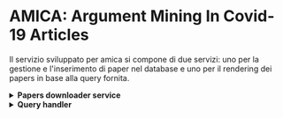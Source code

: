 # AMICA: Argument Mining In Covid-19 Articles

Il servizio sviluppato per amica si compone di due servizi: uno per la gestione e l'inserimento di paper nel database e uno per il rendering dei papers in base alla query fornita. 

<details>
<summary><b>Papers downloader service</b></summary>

## Papers downloader service 

Questo servizio è mirato all'estrazione, labelling con margot e inserimento di papers e pre-prints sul covid in un database mongoDb. 
La pipeline di lavoro è definita nel file ```main.py``` dove vengono richiamate le diverse fasi della stessa attraverso gli opportuni moduli definiti nella cartella services.

#### Fase 1: Connessione al database 

La prima operazione eseguita dal servizio è la connessione al database specificato in fase di run del programma, il database contiene la collection papers, formata dai paper formattati come definito nel file ```models/Paper.py```

#### Fase 2: Download dei papers 

La seconda fase consiste nello scaricare i papers rilevanti al covid dalle varie fonti tramite chiamate http ai server specifici. 
Tutti i moduli per scaricare i dati sono definiti nella cartella ```services/paperDownloaders```. 
I risultati vengono filtrati, mandando alla fase successiva solo i paper non presenti nel database. 

#### Fase 3: Processing con Grobid

I papers rimanenti vengono processati da grobid, tool per estrarre testo da un pdf. 
Il modulo che implementa il servizio è ```services/textExtractor/TextPdfExtractor.py```.

#### Fase 4: Labelling con margot 

Il testo estratto nella fase precedente viene processato da margot, come definito nel file ```services/margot/MargotClient.py```. 
L'output di margot viene salvato nel formato definito da ```models/MargotSentence.py``` per ogni frase analizzata. 

#### Fase 5: Inserimento nel db 

Alla fine del processo ogni nuovo paper analizzato viene inserito nel database. 

#### Come lanciare il programma 

```python3 main.py --margot "path della cartella con gli eseguibili di margot" --workingDir "cartella di output dei file di margot" --dbName "nome del database" --dbHost "host del database"```

</details>
<details>
<summary><b>Query handler</b></summary>

## Query handler

Questo tool è mirato alla costruzione della risposta alla query inserita nel servizio <b>amica</b>.
Il programma prende in input la query e gli estremi di un database da cui prendere gli articoli. 

### Processing della query

La query viene divisa in parole singole, creando una lista di keywords k. 

### Ranking degli articoli 

La funzione di ranking è definita nel file ```utils/margotSentences/sorting.py```
Gli articoli vengono ordinati in base ad uno score, assegnato ad ogni paper p, ottenuto dalla moltiplicazione di due fattori:
1. Correspondance score: <a href="https://www.codecogs.com/eqnedit.php?latex=\bg_white&space;\frac{1}{len(p)}\sum_{i=1}^{len(p)}{\sum_{j=1}^{len(k)}&space;\frac{corr(k_j,&space;p_i)}{len(k)}}" target="_blank"><img src="https://latex.codecogs.com/gif.latex?\bg_white&space;\frac{1}{len(p)}\sum_{i=1}^{len(p)}{\sum_{j=1}^{len(k)}&space;\frac{corr(k_j,&space;p_i)}{len(k)}}" title="\frac{1}{len(p)}\sum_{i=1}^{len(p)}{\sum_{j=1}^{len(k)} \frac{corr(k_j, p_i)}{len(k)}}" /></a>.<br>Dove corr(keyword, sentence) = 1 se keyword presente in sentence, 0 se no.
1. Margot score: <a href="https://www.codecogs.com/eqnedit.php?latex=\bg_white&space;\frac{1}{len(p)}&space;\sum_{i=1}^{len(p)}&space;\max{&space;\{&space;CS(p_i),&space;ES(p_i)&space;\}&space;}" target="_blank"><img src="https://latex.codecogs.com/gif.latex?\bg_white&space;\frac{1}{len(p)}&space;\sum_{i=1}^{len(p)}&space;\max{&space;\{&space;CS(p_i),&space;ES(p_i)&space;\}&space;}" title="\frac{1}{len(p)} \sum_{i=1}^{len(p)} \max{ \{ CS(p_i), ES(p_i) \} }" /></a>.
<br>Dove CS(sentence) è il claim score della frase assegnato da margot e ES(sentence) è l'evidence score della frase stabilito dalla stessa.

### Rendering in html 

La lista ordinata di articoli viene trasformata in .html come definito nei files ```models/Body.py``` e ```web/templates/body.html``` tramite la libreria <b>jinja2</b>.
</details>
